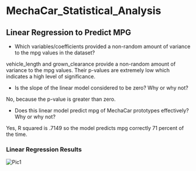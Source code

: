 # MechaCar_Statistical_Analysis
## Linear Regression to Predict MPG
- Which variables/coefficients provided a non-random amount of variance to the mpg values in the dataset?

vehicle_length and grown_clearance provide a non-random amount of variance to the mpg values. Their p-values are extremely low which indicates a high level of significance.
- Is the slope of the linear model considered to be zero? Why or why not?

No, because the p-value is greater than zero.
- Does this linear model predict mpg of MechaCar prototypes effectively? Why or why not?

Yes, R squared is .7149 so the model predicts mpg correctly 71 percent of the time.

### Linear Regression Results


![Pic1](images/Pic1)

